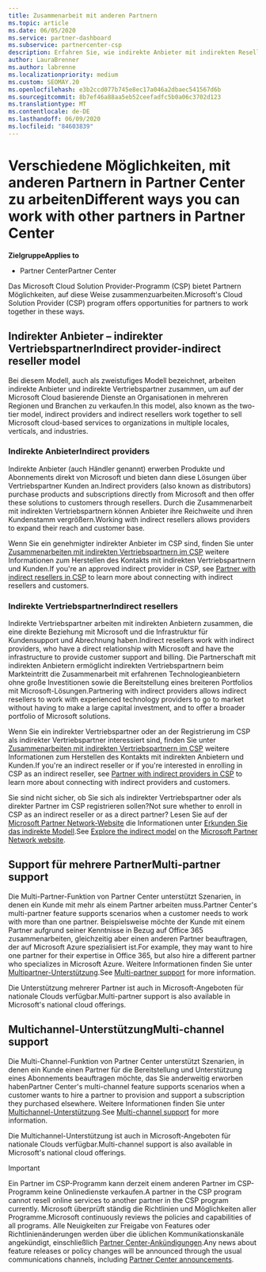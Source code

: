 ```yaml
---
title: Zusammenarbeit mit anderen Partnern
ms.topic: article
ms.date: 06/05/2020
ms.service: partner-dashboard
ms.subservice: partnercenter-csp
description: Erfahren Sie, wie indirekte Anbieter mit indirekten Resellern im Cloud Solution Provider-Programm (CSP) zusammenarbeiten, und legen Sie fest, welche Rolle für Sie geeignet ist.
author: LauraBrenner
ms.author: labrenne
ms.localizationpriority: medium
ms.custom: SEOMAY.20
ms.openlocfilehash: e3b2ccd077b745e8ec17a046a2dbaec541567d6b
ms.sourcegitcommit: 8b7ef46a88aa5eb52ceefadfc5b0a06c3702d123
ms.translationtype: MT
ms.contentlocale: de-DE
ms.lasthandoff: 06/09/2020
ms.locfileid: "84603839"
---
```

# <a name="different-ways-you-can-work-with-other-partners-in-partner-center"></a><span data-ttu-id="b435c-103">Verschiedene Möglichkeiten, mit anderen Partnern in Partner Center zu arbeiten</span><span class="sxs-lookup"><span data-stu-id="b435c-103">Different ways you can work with other partners in Partner Center</span></span>

<span data-ttu-id="b435c-104">**Zielgruppe**</span><span class="sxs-lookup"><span data-stu-id="b435c-104">**Applies to**</span></span>

- <span data-ttu-id="b435c-105">Partner Center</span><span class="sxs-lookup"><span data-stu-id="b435c-105">Partner Center</span></span>

<span data-ttu-id="b435c-106">Das Microsoft Cloud Solution Provider-Programm (CSP) bietet Partnern Möglichkeiten, auf diese Weise zusammenzuarbeiten.</span><span class="sxs-lookup"><span data-stu-id="b435c-106">Microsoft's Cloud Solution Provider (CSP) program offers opportunities for partners to work together in these ways.</span></span>

## <a name="indirect-provider-indirect-reseller-model"></a><span data-ttu-id="b435c-107">Indirekter Anbieter – indirekter Vertriebspartner</span><span class="sxs-lookup"><span data-stu-id="b435c-107">Indirect provider-indirect reseller model</span></span>

<span data-ttu-id="b435c-108">Bei diesem Modell, auch als zweistufiges Modell bezeichnet, arbeiten indirekte Anbieter und indirekte Vertriebspartner zusammen, um auf der Microsoft Cloud basierende Dienste an Organisationen in mehreren Regionen und Branchen zu verkaufen.</span><span class="sxs-lookup"><span data-stu-id="b435c-108">In this model, also known as the two-tier model, indirect providers and indirect resellers work together to sell Microsoft cloud-based services to organizations in multiple locales, verticals, and industries.</span></span> 

### <a name="indirect-providers"></a><span data-ttu-id="b435c-109">Indirekte Anbieter</span><span class="sxs-lookup"><span data-stu-id="b435c-109">Indirect providers</span></span>

<span data-ttu-id="b435c-110">Indirekte Anbieter (auch Händler genannt) erwerben Produkte und Abonnements direkt von Microsoft und bieten dann diese Lösungen über Vertriebspartner Kunden an.</span><span class="sxs-lookup"><span data-stu-id="b435c-110">Indirect providers (also known as distributors) purchase products and subscriptions directly from Microsoft and then offer these solutions to customers through resellers.</span></span> <span data-ttu-id="b435c-111">Durch die Zusammenarbeit mit indirekten Vertriebspartnern können Anbieter ihre Reichweite und ihren Kundenstamm vergrößern.</span><span class="sxs-lookup"><span data-stu-id="b435c-111">Working with indirect resellers allows providers to expand their reach and customer base.</span></span> 

<span data-ttu-id="b435c-112">Wenn Sie ein genehmigter indirekter Anbieter im CSP sind, finden Sie unter [Zusammenarbeiten mit indirekten Vertriebspartnern im CSP](indirect-provider-tasks-in-partner-center.md) weitere Informationen zum Herstellen des Kontakts mit indirekten Vertriebspartnern und Kunden.</span><span class="sxs-lookup"><span data-stu-id="b435c-112">If you're an approved indirect provider in CSP, see [Partner with indirect resellers in CSP](indirect-provider-tasks-in-partner-center.md) to learn more about connecting with indirect resellers and customers.</span></span> 

### <a name="indirect-resellers"></a><span data-ttu-id="b435c-113">Indirekte Vertriebspartner</span><span class="sxs-lookup"><span data-stu-id="b435c-113">Indirect resellers</span></span>

<span data-ttu-id="b435c-114">Indirekte Vertriebspartner arbeiten mit indirekten Anbietern zusammen, die eine direkte Beziehung mit Microsoft und die Infrastruktur für Kundensupport und Abrechnung haben.</span><span class="sxs-lookup"><span data-stu-id="b435c-114">Indirect resellers work with indirect providers, who have a direct relationship with Microsoft and have the infrastructure to provide customer support and billing.</span></span> <span data-ttu-id="b435c-115">Die Partnerschaft mit indirekten Anbietern ermöglicht indirekten Vertriebspartnern beim Markteintritt die Zusammenarbeit mit erfahrenen Technologieanbietern ohne große Investitionen sowie die Bereitstellung eines breiteren Portfolios mit Microsoft-Lösungen.</span><span class="sxs-lookup"><span data-stu-id="b435c-115">Partnering with indirect providers allows indirect resellers to work with experienced technology providers to go to market without having to make a large capital investment, and to offer a broader portfolio of Microsoft solutions.</span></span> 

<span data-ttu-id="b435c-116">Wenn Sie ein indirekter Vertriebspartner oder an der Registrierung im CSP als indirekter Vertriebspartner interessiert sind, finden Sie unter [Zusammenarbeiten mit indirekten Vertriebspartnern im CSP](indirect-reseller-tasks-in-partner-center.md) weitere Informationen zum Herstellen des Kontakts mit indirekten Anbietern und Kunden.</span><span class="sxs-lookup"><span data-stu-id="b435c-116">If you're an indirect reseller or if you're interested in enrolling in CSP as an indirect reseller, see [Partner with indirect providers in CSP](indirect-reseller-tasks-in-partner-center.md) to learn more about connecting with indirect providers and customers.</span></span>

<span data-ttu-id="b435c-117">Sie sind nicht sicher, ob Sie sich als indirekter Vertriebspartner oder als direkter Partner im CSP registrieren sollen?</span><span class="sxs-lookup"><span data-stu-id="b435c-117">Not sure whether to enroll in CSP as an indirect reseller or as a direct partner?</span></span> <span data-ttu-id="b435c-118">Lesen Sie auf der [Microsoft Partner Network-Website](https://partner.microsoft.com) die Informationen unter [Erkunden Sie das indirekte Modell](https://partner.microsoft.com/cloud-solution-provider/indirect).</span><span class="sxs-lookup"><span data-stu-id="b435c-118">See [Explore the indirect model](https://partner.microsoft.com/cloud-solution-provider/indirect) on the [Microsoft Partner Network website](https://partner.microsoft.com).</span></span>   

## <a name="multi-partner-support"></a><span data-ttu-id="b435c-119">Support für mehrere Partner</span><span class="sxs-lookup"><span data-stu-id="b435c-119">Multi-partner support</span></span>

<span data-ttu-id="b435c-120">Die Multi-Partner-Funktion von Partner Center unterstützt Szenarien, in denen ein Kunde mit mehr als einem Partner arbeiten muss.</span><span class="sxs-lookup"><span data-stu-id="b435c-120">Partner Center's multi-partner feature supports scenarios when a customer needs to work with more than one partner.</span></span> <span data-ttu-id="b435c-121">Beispielsweise möchte der Kunde mit einem Partner aufgrund seiner Kenntnisse in Bezug auf Office 365 zusammenarbeiten, gleichzeitig aber einen anderen Partner beauftragen, der auf Microsoft Azure spezialisiert ist.</span><span class="sxs-lookup"><span data-stu-id="b435c-121">For example, they may want to hire one partner for their expertise in Office 365, but also hire a different partner who specializes in Microsoft Azure.</span></span> <span data-ttu-id="b435c-122">Weitere Informationen finden Sie unter [Multipartner-Unterstützung](multipartner.md).</span><span class="sxs-lookup"><span data-stu-id="b435c-122">See [Multi-partner support](multipartner.md) for more information.</span></span>

<span data-ttu-id="b435c-123">Die Unterstützung mehrerer Partner ist auch in Microsoft-Angeboten für nationale Clouds verfügbar.</span><span class="sxs-lookup"><span data-stu-id="b435c-123">Multi-partner support is also available in Microsoft's national cloud offerings.</span></span> 

## <a name="multi-channel-support"></a><span data-ttu-id="b435c-124">Multichannel-Unterstützung</span><span class="sxs-lookup"><span data-stu-id="b435c-124">Multi-channel support</span></span>

<span data-ttu-id="b435c-125">Die Multi-Channel-Funktion von Partner Center unterstützt Szenarien, in denen ein Kunde einen Partner für die Bereitstellung und Unterstützung eines Abonnements beauftragen möchte, das Sie anderweitig erworben haben</span><span class="sxs-lookup"><span data-stu-id="b435c-125">Partner Center's multi-channel feature supports scenarios when a customer wants to hire a partner to provision and support a subscription they purchased elsewhere.</span></span> <span data-ttu-id="b435c-126">Weitere Informationen finden Sie unter [Multichannel-Unterstützung](multichannel.md).</span><span class="sxs-lookup"><span data-stu-id="b435c-126">See [Multi-channel support](multichannel.md) for more information.</span></span>

<span data-ttu-id="b435c-127">Die Multichannel-Unterstützung ist auch in Microsoft-Angeboten für nationale Clouds verfügbar.</span><span class="sxs-lookup"><span data-stu-id="b435c-127">Multi-channel support is also available in Microsoft's national cloud offerings.</span></span>

> [!IMPORTANT]  
> <span data-ttu-id="b435c-128">Ein Partner im CSP-Programm kann derzeit einem anderen Partner im CSP-Programm keine Onlinedienste verkaufen.</span><span class="sxs-lookup"><span data-stu-id="b435c-128">A partner in the CSP program cannot resell online services to another partner in the CSP program currently.</span></span> <span data-ttu-id="b435c-129">Microsoft überprüft ständig die Richtlinien und Möglichkeiten aller Programme.</span><span class="sxs-lookup"><span data-stu-id="b435c-129">Microsoft continuously reviews the policies and capabilities of all programs.</span></span> <span data-ttu-id="b435c-130">Alle Neuigkeiten zur Freigabe von Features oder Richtlinienänderungen werden über die üblichen Kommunikationskanäle angekündigt, einschließlich [Partner Center-Ankündigungen](announcements/index.md).</span><span class="sxs-lookup"><span data-stu-id="b435c-130">Any news about feature releases or policy changes will be announced through the usual communications channels, including [Partner Center announcements](announcements/index.md).</span></span>
